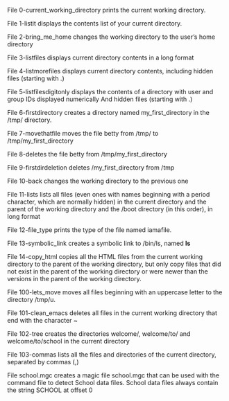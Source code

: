File 0-current_working_directory prints the current working directory.

File 1-listit displays the contents list of your current directory.

File 2-bring_me_home changes the working directory to the user’s home directory

File 3-listfiles displays current directory contents in a long format

File 4-listmorefiles displays current directory contents, including hidden files (starting with .)

File 5-listfilesdigitonly displays the contents of a directory with user and group IDs displayed numerically
And hidden files (starting with .)

File 6-firstdirectory creates a directory named my_first_directory in the /tmp/ directory.

File 7-movethatfile moves the file betty from /tmp/ to /tmp/my_first_directory

File 8-deletes the file betty from /tmp/my_first_directory

File 9-firstdirdeletion deletes /my_first_directory from /tmp 

File 10-back changes the working directory to the previous one

File 11-lists lists all files (even ones with names beginning with a period character, which are normally hidden) in the current directory and the parent of the working directory and the /boot directory (in this order), in long format

File 12-file_type prints the type of the file named iamafile.

File 13-symbolic_link creates a symbolic link to /bin/ls, named __ls__

File 14-copy_html copies all the HTML files from the current working directory to the parent of the working directory, but only copy files that did not exist in the parent of the working directory or were newer than the versions in the parent of the working directory.

File 100-lets_move moves all files beginning with an uppercase letter to the directory /tmp/u.

File 101-clean_emacs deletes all files in the current working directory that end with the character ~

File 102-tree creates the directories welcome/, welcome/to/ and welcome/to/school in the current directory

File 103-commas lists all the files and directories of the current directory, separated by commas (,)

File school.mgc creates a magic file school.mgc that can be used with the command file to detect School data files. School data files always contain the string SCHOOL at offset 0
